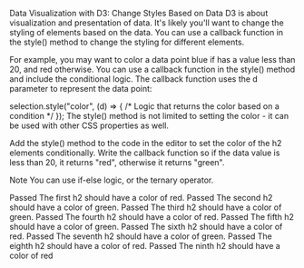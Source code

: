 Data Visualization with D3: Change Styles Based on Data
D3 is about visualization and presentation of data. It's likely you'll want to change the styling of elements based on the data. You can use a callback function in the style() method to change the styling for different elements.

For example, you may want to color a data point blue if has a value less than 20, and red otherwise. You can use a callback function in the style() method and include the conditional logic. The callback function uses the d parameter to represent the data point:

selection.style("color", (d) => {
  /* Logic that returns the color based on a condition */
});
The style() method is not limited to setting the color - it can be used with other CSS properties as well.


Add the style() method to the code in the editor to set the color of the h2 elements conditionally. Write the callback function so if the data value is less than 20, it returns "red", otherwise it returns "green".

Note
You can use if-else logic, or the ternary operator.

Passed
The first h2 should have a color of red.
Passed
The second h2 should have a color of green.
Passed
The third h2 should have a color of green.
Passed
The fourth h2 should have a color of red.
Passed
The fifth h2 should have a color of green.
Passed
The sixth h2 should have a color of red.
Passed
The seventh h2 should have a color of green.
Passed
The eighth h2 should have a color of red.
Passed
The ninth h2 should have a color of red